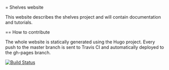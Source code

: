 = Shelves website

This website describes the shelves project and will contain documentation and tutorials.

== How to contribute

The whole website is statically generated using the Hugo project. Every push to the master branch is sent to Travis CI and automatically deployed to the gh-pages branch.

[![Build Status](https://travis-ci.org/MarSik/shelves-web.svg?branch=master)](https://travis-ci.org/MarSik/shelves-web)


